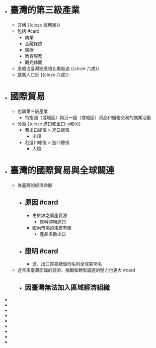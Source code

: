 - # 臺灣的第三級產業
	- 又稱 {{cloze 服務業}}
	- 包括 #card
		- 商業
		- 金融保險
		- 醫療
		- 教育服務
		- 觀光休閒
	- 產值占臺灣總產值比重超過 {{cloze 六成}}
	- 就業人口近 {{cloze 六成}}
- # 國際貿易
	- 也屬第三級產業
		- 特指國（或地區）與另一國（或地區）貨品和服務交易的商業活動
	- 分為 {{cloze 進口和出口::a和b}}
		- 若出口總值 > 進口總值
			- 出超
		- 若進口總值 > 進口總值
			- 入超
- # 臺灣的國際貿易與全球關連
	- 為臺灣的經濟命脈
		- ## 原因 #card
			- 由於缺之礦產資源
				- 原料仰賴進口
			- 國內市場的規模有限
				- 產品多數出口
		- ## 證明 #card
			- 進、出口貿易總值均名列全球第18名
	- 近年來臺灣面臨的競爭、挑戰和轉型調適的壓力也更大 #card
		- 因臺灣無法加入區域經濟組織
			-
-
-
-
-
-
-
-
-
-